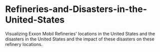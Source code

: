# Refineries-and-Disasters-in-the-United-States
Visualizing Exxon Mobil Refineries' locations in the United States and the disasters in the United States and the impact of these disasters on these refinery locations.
